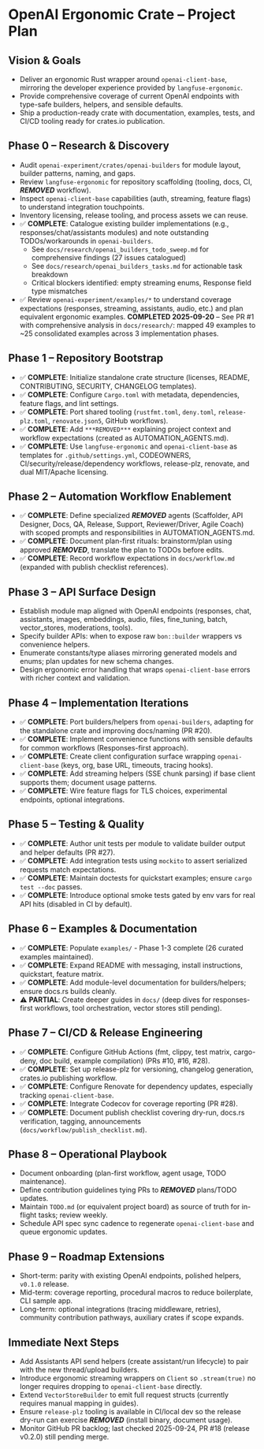 # OpenAI Ergonomic Crate – Project Plan

## Vision & Goals
- Deliver an ergonomic Rust wrapper around `openai-client-base`, mirroring the developer experience provided by `langfuse-ergonomic`.
- Provide comprehensive coverage of current OpenAI endpoints with type-safe builders, helpers, and sensible defaults.
- Ship a production-ready crate with documentation, examples, tests, and CI/CD tooling ready for crates.io publication.

## Phase 0 – Research & Discovery
- Audit `openai-experiment/crates/openai-builders` for module layout, builder patterns, naming, and gaps.
- Review `langfuse-ergonomic` for repository scaffolding (tooling, docs, CI, ***REMOVED*** workflow).
- Inspect `openai-client-base` capabilities (auth, streaming, feature flags) to understand integration touchpoints.
- Inventory licensing, release tooling, and process assets we can reuse.
- ✅ **COMPLETE**: Catalogue existing builder implementations (e.g., responses/chat/assistants modules) and note outstanding TODOs/workarounds in `openai-builders`.
  - See `docs/research/openai_builders_todo_sweep.md` for comprehensive findings (27 issues catalogued)
  - See `docs/research/openai_builders_tasks.md` for actionable task breakdown
  - Critical blockers identified: empty streaming enums, Response field type mismatches
- ✅ Review `openai-experiment/examples/*` to understand coverage expectations (responses, streaming, assistants, audio, etc.) and plan equivalent ergonomic examples. **COMPLETED 2025-09-20** – See PR #1 with comprehensive analysis in `docs/research/`: mapped 49 examples to ~25 consolidated examples across 3 implementation phases.

## Phase 1 – Repository Bootstrap
- ✅ **COMPLETE**: Initialize standalone crate structure (licenses, README, CONTRIBUTING, SECURITY, CHANGELOG templates).
- ✅ **COMPLETE**: Configure `Cargo.toml` with metadata, dependencies, feature flags, and lint settings.
- ✅ **COMPLETE**: Port shared tooling (`rustfmt.toml`, `deny.toml`, `release-plz.toml`, `renovate.json5`, GitHub workflows).
- ✅ **COMPLETE**: Add `***REMOVED***` explaining project context and workflow expectations (created as AUTOMATION_AGENTS.md).
- ✅ **COMPLETE**: Use `langfuse-ergonomic` and `openai-client-base` as templates for `.github/settings.yml`, CODEOWNERS, CI/security/release/dependency workflows, release-plz, renovate, and dual MIT/Apache licensing.

## Phase 2 – Automation Workflow Enablement
- ✅ **COMPLETE**: Define specialized ***REMOVED*** agents (Scaffolder, API Designer, Docs, QA, Release, Support, Reviewer/Driver, Agile Coach) with scoped prompts and responsibilities in AUTOMATION_AGENTS.md.
- ✅ **COMPLETE**: Document plan-first rituals: brainstorm/plan using approved ***REMOVED***, translate the plan to TODOs before edits.
- ✅ **COMPLETE**: Record workflow expectations in `docs/workflow.md` (expanded with publish checklist references).

## Phase 3 – API Surface Design
- Establish module map aligned with OpenAI endpoints (responses, chat, assistants, images, embeddings, audio, files, fine_tuning, batch, vector_stores, moderations, tools).
- Specify builder APIs: when to expose raw `bon::builder` wrappers vs convenience helpers.
- Enumerate constants/type aliases mirroring generated models and enums; plan updates for new schema changes.
- Design ergonomic error handling that wraps `openai-client-base` errors with richer context and validation.

## Phase 4 – Implementation Iterations
- ✅ **COMPLETE**: Port builders/helpers from `openai-builders`, adapting for the standalone crate and improving docs/naming (PR #20).
- ✅ **COMPLETE**: Implement convenience functions with sensible defaults for common workflows (Responses-first approach).
- ✅ **COMPLETE**: Create client configuration surface wrapping `openai-client-base` (keys, org, base URL, timeouts, tracing hooks).
- ✅ **COMPLETE**: Add streaming helpers (SSE chunk parsing) if base client supports them; document usage patterns.
- ✅ **COMPLETE**: Wire feature flags for TLS choices, experimental endpoints, optional integrations.

## Phase 5 – Testing & Quality
- ✅ **COMPLETE**: Author unit tests per module to validate builder output and helper defaults (PR #27).
- ✅ **COMPLETE**: Add integration tests using `mockito` to assert serialized requests match expectations.
- ✅ **COMPLETE**: Maintain doctests for quickstart examples; ensure `cargo test --doc` passes.
- ✅ **COMPLETE**: Introduce optional smoke tests gated by env vars for real API hits (disabled in CI by default).

## Phase 6 – Examples & Documentation
- ✅ **COMPLETE**: Populate `examples/` - Phase 1-3 complete (26 curated examples maintained).
- ✅ **COMPLETE**: Expand README with messaging, install instructions, quickstart, feature matrix.
- ✅ **COMPLETE**: Add module-level documentation for builders/helpers; ensure docs.rs builds cleanly.
- ⚠️ **PARTIAL**: Create deeper guides in `docs/` (deep dives for responses-first workflows, tool orchestration, vector stores still pending).

## Phase 7 – CI/CD & Release Engineering
- ✅ **COMPLETE**: Configure GitHub Actions (fmt, clippy, test matrix, cargo-deny, doc build, example compilation) (PRs #10, #16, #28).
- ✅ **COMPLETE**: Set up release-plz for versioning, changelog generation, crates.io publishing workflow.
- ✅ **COMPLETE**: Configure Renovate for dependency updates, especially tracking `openai-client-base`.
- ✅ **COMPLETE**: Integrate Codecov for coverage reporting (PR #28).
- ✅ **COMPLETE**: Document publish checklist covering dry-run, docs.rs verification, tagging, announcements (`docs/workflow/publish_checklist.md`).

## Phase 8 – Operational Playbook
- Document onboarding (plan-first workflow, agent usage, TODO maintenance).
- Define contribution guidelines tying PRs to ***REMOVED*** plans/TODO updates.
- Maintain `TODO.md` (or equivalent project board) as source of truth for in-flight tasks; review weekly.
- Schedule API spec sync cadence to regenerate `openai-client-base` and queue ergonomic updates.

## Phase 9 – Roadmap Extensions
- Short-term: parity with existing OpenAI endpoints, polished helpers, `v0.1.0` release.
- Mid-term: coverage reporting, procedural macros to reduce boilerplate, CLI sample app.
- Long-term: optional integrations (tracing middleware, retries), community contribution pathways, auxiliary crates if scope expands.

## Immediate Next Steps
- Add Assistants API send helpers (create assistant/run lifecycle) to pair with the new thread/upload builders.
- Introduce ergonomic streaming wrappers on `Client` so `.stream(true)` no longer requires dropping to `openai-client-base` directly.
- Extend `VectorStoreBuilder` to emit full request structs (currently requires manual mapping in guides).
- Ensure `release-plz` tooling is available in CI/local dev so the release dry-run can exercise ***REMOVED*** (install binary, document usage).
- Monitor GitHub PR backlog; last checked 2025-09-24, PR #18 (release v0.2.0) still pending merge.
